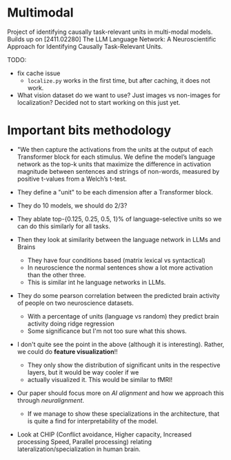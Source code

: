 # Multimodal
Project of identifying causally task-relevant units in multi-modal models. Builds up on [2411.02280] The LLM Language Network: A Neuroscientific Approach for Identifying Causally Task-Relevant Units. 

TODO:
- fix cache issue
    - ``localize.py`` works in the first time, but after caching, it does not work.
- What vision dataset do we want to use? Just images vs non-images for localization? Decided not to start working on this just yet.


# Important bits methodology
- "We then capture the activations from the units at the output of each Transformer block for each stimulus. We define the model’s language network as the top-k units that maximize the difference in activation magnitude between sentences and strings of non-words, measured by positive t-values from a Welch’s t-test.
- They define a "unit" to be each dimension after a Transformer block.
- They do 10 models, we should do 2/3?
- They ablate top-{0.125, 0.25, 0.5, 1}% of language-selective units so we can do this similarly for all tasks.
- Then they look at similarity between the language network in LLMs and Brains
    - They have four conditions based (matrix lexical vs syntactical)
    - In neuroscience the normal sentences show a lot more activation than the other three.
    - This is similar int he language networks in LLMs.
- They do some pearson correlation between the predicted brain activity of people on two neuroscience datasets.
    - With a percentage of units (language vs random) they predict brain activity doing ridge regression
    - Some significance but I'm not too sure what this shows.
- I don't quite see the point in the above (although it is interesting). Rather, we could do **feature visualization**!!
    - They only show the distribution of significant units in the respective layers, but it would be way cooler if we
    - actually visualized it. This would be similar to fMRI!
- Our paper should focus more on *AI alignment* and how we approach this through *neuralignment*.
    - If we manage to show these specializations in the architecture, that is quite a find for interpretability of the model.

- Look at CHIP (Conflict avoidance, Higher capacity, Increased processing Speed, Parallel processing) relating lateralization/specialization in human brain.
    